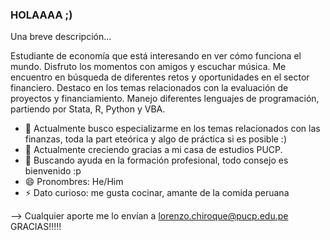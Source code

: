 ### HOLAAAA ;)

<!--
**lorenzochiroque/lorenzochiroque** is a ✨ _special_ ✨ repository because its `README.md` (this file) appears on your GitHub profile.

--->


Una breve descripción...


Estudiante de economía que está interesando en ver cómo funciona el mundo. Disfruto los momentos con amigos y escuchar música. Me encuentro en búsqueda de diferentes retos y oportunidades en el sector financiero. Destaco en los temas relacionados con la evaluación de proyectos y financiamiento. Manejo diferentes lenguajes de programación, partiendo por Stata, R, Python y VBA. 

- 🔭 Actualmente busco especializarme en los temas relacionados con las finanzas, toda la part eteórica y algo de práctica si es posible :)
- 🌱 Actualmente creciendo gracias a mi casa de estudios PUCP.
- 🤔 Buscando ayuda en la formación profesional, todo consejo es bienvenido :p
- 😄 Pronombres: He/Him
- ⚡  Dato curioso: me gusta cocinar, amante de la comida peruana 

--> Cualquier aporte me lo envían a lorenzo.chiroque@pucp.edu.pe 
GRACIAS!!!!!
